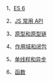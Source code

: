 
1、[ES 6](/base/js/es6)

2、[JS 常用 API](/base/js/common_api)

3、[原型和原型链](/base/js/prototype_proto_chain)

4、[作用域和闭包](/base/js/scope_closure)

5、[单线程和异步](/base/js/asynchronous)

6、[函数](/base/js/function)
